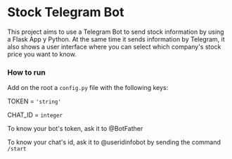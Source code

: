 # Stock Telegram Bot
This project aims to use a Telegram Bot to send stock information by using a Flask App y Python. At the same time it sends information by Telegram, it also shows a user interface where you can select which company's stock price you want to know.

### How to run
Add on the root a `config.py` file with the following keys:

TOKEN = `'string'`

CHAT_ID = `integer`

To know your bot's token, ask it to @BotFather

To know your chat's id, ask it to @useridinfobot by sending the command `/start`
